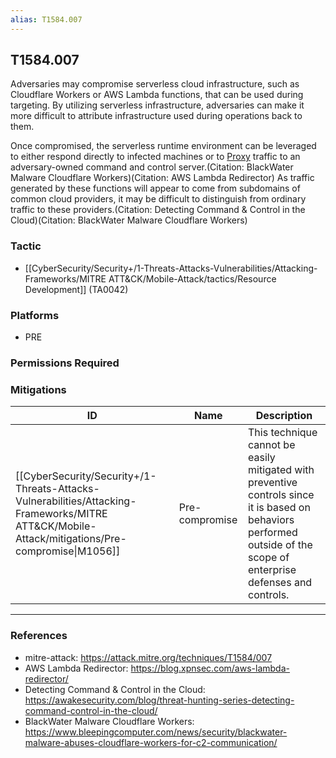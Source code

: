 ```yaml
---
alias: T1584.007
---
```


## T1584.007

Adversaries may compromise serverless cloud infrastructure, such as Cloudflare Workers or AWS Lambda functions, that can be used during targeting. By utilizing serverless infrastructure, adversaries can make it more difficult to attribute infrastructure used during operations back to them. 

Once compromised, the serverless runtime environment can be leveraged to either respond directly to infected machines or to [Proxy](https://attack.mitre.org/techniques/T1090) traffic to an adversary-owned command and control server.(Citation: BlackWater Malware Cloudflare Workers)(Citation: AWS Lambda Redirector) As traffic generated by these functions will appear to come from subdomains of common cloud providers, it may be difficult to distinguish from ordinary traffic to these providers.(Citation: Detecting Command & Control in the Cloud)(Citation: BlackWater Malware Cloudflare Workers)


### Tactic
- [[CyberSecurity/Security+/1-Threats-Attacks-Vulnerabilities/Attacking-Frameworks/MITRE ATT&CK/Mobile-Attack/tactics/Resource Development]] (TA0042)

### Platforms
- PRE

### Permissions Required

### Mitigations

| ID | Name | Description |
| --- | --- | --- |
| [[CyberSecurity/Security+/1-Threats-Attacks-Vulnerabilities/Attacking-Frameworks/MITRE ATT&CK/Mobile-Attack/mitigations/Pre-compromise\|M1056]] | Pre-compromise | This technique cannot be easily mitigated with preventive controls since it is based on behaviors performed outside of the scope of enterprise defenses and controls.  |


---
### References

- mitre-attack: https://attack.mitre.org/techniques/T1584/007
- AWS Lambda Redirector: https://blog.xpnsec.com/aws-lambda-redirector/
- Detecting Command & Control in the Cloud: https://awakesecurity.com/blog/threat-hunting-series-detecting-command-control-in-the-cloud/
- BlackWater Malware Cloudflare Workers: https://www.bleepingcomputer.com/news/security/blackwater-malware-abuses-cloudflare-workers-for-c2-communication/
